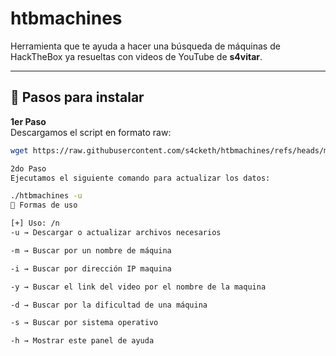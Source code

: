 # htbmachines

Herramienta que te ayuda a hacer una búsqueda de máquinas de HackTheBox ya resueltas con videos de YouTube de **s4vitar**.

---

## 🔧 Pasos para instalar

**1er Paso**  
Descargamos el script en formato raw:

```bash
wget https://raw.githubusercontent.com/s4cketh/htbmachines/refs/heads/main/htbmachines.sh

2do Paso
Ejecutamos el siguiente comando para actualizar los datos:

./htbmachines -u
📌 Formas de uso

[+] Uso: /n
-u → Descargar o actualizar archivos necesarios

-m → Buscar por un nombre de máquina

-i → Buscar por dirección IP maquina 

-y → Buscar el link del video por el nombre de la maquina

-d → Buscar por la dificultad de una máquina

-s → Buscar por sistema operativo

-h → Mostrar este panel de ayuda
